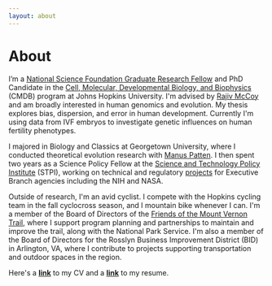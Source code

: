 ```yaml
---
layout: about
---
```


# About

I’m a [National Science Foundation Graduate Research Fellow](https://nsfgrfp.org/) and PhD Candidate in the [Cell, Molecular, Developmental Biology, and Biophysics](https://cmdb.jhu.edu/) (CMDB) program at Johns Hopkins University. I'm advised by [Rajiv McCoy](https://mccoy-lab.org/) and am broadly interested in human genomics and evolution. My thesis explores bias, dispersion, and error in human development. Currently I'm using data from IVF embryos to investigate genetic influences on human fertility phenotypes.

I majored in Biology and Classics at Georgetown University, where I conducted theoretical evolution research with [Manus Patten](https://www.pattenlab.com/). I then spent two years as a Science Policy Fellow at the [Science and Technology Policy Institute](https://www.ida.org/en/ida-ffrdcs/science-and-technology-policy-institute) (STPI), working on technical and regulatory [projects](https://scarioscia.github.io/2023-01-25/science-policy) for Executive Branch agencies including the NIH and NASA.

Outside of research, I'm an avid cyclist. I compete with the Hopkins cycling team in the fall cyclocross season, and I mountain bike whenever I can. I'm a member of the Board of Directors of the [Friends of the Mount Vernon Trail](https://mountvernontrail.org/), where I support program planning and partnerships to maintain and improve the trail, along with the National Park Service. I'm also a member of the Board of Directors for the Rosslyn Business Improvement District (BID) in Arlington, VA, where I contribute to projects supporting transportation and outdoor spaces in the region. 

Here's a **[link](https://drive.google.com/uc?id=1Fek-dqDzSTVooHd5CW487Z4PfA_Z-zMa&export=download)** to my CV and a **[link](https://drive.google.com/uc?id=1g_VISyFLMjH4smPUAiEGWKRyim5eJy3F&export=download)** to my resume.

